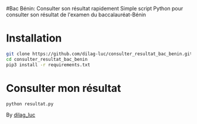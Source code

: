 #Bac Bénin: Consulter son résultat rapidement
Simple script Python pour consulter son résultat de l'examen du baccalauréat-Bénin

# Installation
```bash 
git clone https://github.com/dilag-luc/consulter_resultat_bac_benin.git
cd consulter_resultat_bac_benin
pip3 install -r requirements.txt
```

# Consulter mon résultat
```bash
python resultat.py
```


By [dilag_luc](https://twitter.com/dilag_luc)
